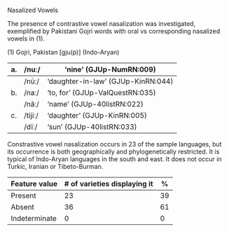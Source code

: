 Nasalized Vowels

The presence of contrastive vowel nasalization was investigated,
exemplified by Pakistani Gojri words with oral vs corresponding
nasalized vowels in (1).

(1) <span id="_Ref12343426" class="anchor"></span>Gojri, Pakistan
    \[gju(p)\] (Indo-Aryan)

| a.  | /nuː/   | ‘nine’ (GJUp-NumRN:009)            |
|-----|---------|------------------------------------|
|     | /nũː/   | ‘daughter-in-law’ (GJUp-KinRN:044) |
| b.  | /naː/   | ‘to, for’ (GJUp-ValQuestRN:035)    |
|     | /nãː/   | ‘name’ (GJUp-40listRN:022)         |
| c.  | /tijiː/ | ‘daughter’ (GJUp-KinRN:005)        |
|     | /dĩː/   | ‘sun’ (GJUp-40listRN:033)          |

Constrastive vowel nasalization occurs in 23 of the sample languages,
but its occurrence is both geographically and phylogenetically
restricted. It is typical of Indo-Aryan languages in the south and east.
It does not occur in Turkic, Iranian or Tibeto-Burman.

| Feature value | \# of varieties displaying it | %   |
|---------------|-------------------------------|-----|
| Present       | 23                            | 39  |
| Absent        | 36                            | 61  |
| Indeterminate | 0                             | 0   |


